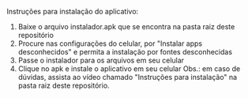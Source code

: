 Instruções para instalação do aplicativo:
  1. Baixe o arquivo instalador.apk que se encontra na pasta raiz deste repositório
  2. Procure nas configurações do celular, por "Instalar apps desconhecidos" e permita a instalação por fontes desconhecidas
  3. Passe o instalador para os arquivos em seu celular
  4. Clique no apk e instale o aplicativo em seu celular
Obs.: em caso de dúvidas, assista ao vídeo chamado "Instruções para instalação" na pasta raiz deste repositório.
